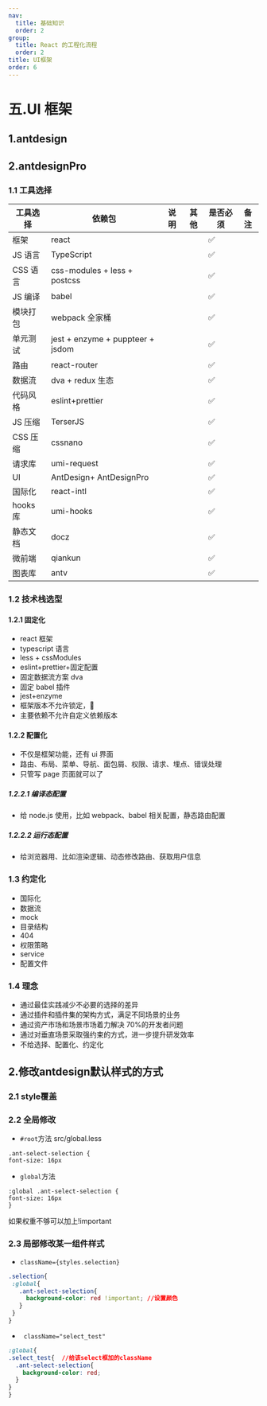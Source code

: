 ```yaml
---
nav:
  title: 基础知识
  order: 2
group:
  title: React 的工程化流程
  order: 2
title: UI框架
order: 6
---
```


# 五.UI 框架

## 1.antdesign

## 2.antdesignPro

### 1.1 工具选择

| 工具选择 | 依赖包                           | 说明 | 其他 | 是否必须 | 备注 |
| -------- | -------------------------------- | ---- | ---- | -------- | ---- |
| 框架     | react                            |      |      | ✅       |      |
| JS 语言  | TypeScript                       |      |      | ✅       |
| CSS 语言 | css-modules + less + postcss     |      |      | ✅       |
| JS 编译  | babel                            |      |      | ✅       |
| 模块打包 | webpack 全家桶                   |      |      | ✅       |      |
| 单元测试 | jest + enzyme + puppteer + jsdom |      |      | ✅       |      |
| 路由     | react-router                     |      |      | ✅       |      |
| 数据流   | dva + redux 生态                 |      |      | ✅       |      |
| 代码风格 | eslint+prettier                  |      |      | ✅       |      |
| JS 压缩  | TerserJS                         |      |      | ✅       |      |
| CSS 压缩 | cssnano                          |      |      | ✅       |      |
| 请求库   | umi-request                      |      |      | ✅       |      |
| UI       | AntDesign+ AntDesignPro          |      |      | ✅       |      |
| 国际化   | react-intl                       |      |      | ✅       |      |
| hooks 库 | umi-hooks                        |      |      | ✅       |      |
| 静态文档 | docz                             |      |      | ✅       |      |
| 微前端   | qiankun                          |      |      | ✅       |      |
| 图表库   | antv                             |      |      | ✅       |      |

### 1.2 技术栈选型

#### 1.2.1 固定化

- react 框架
- typescript 语言
- less + cssModules
- eslint+prettier+固定配置
- 固定数据流方案 dva
- 固定 babel 插件
- jest+enzyme
- 框架版本不允许锁定，
- 主要依赖不允许自定义依赖版本

#### 1.2.2 配置化

- 不仅是框架功能，还有 ui 界面
- 路由、布局、菜单、导航、面包屑、权限、请求、埋点、错误处理
- 只管写 page 页面就可以了

##### 1.2.2.1 编译态配置

- 给 node.js 使用，比如 webpack、babel 相关配置，静态路由配置

##### 1.2.2.2 运行态配置

- 给浏览器用、比如渲染逻辑、动态修改路由、获取用户信息

### 1.3 约定化

- 国际化
- 数据流
- mock
- 目录结构
- 404
- 权限策略
- service
- 配置文件

### 1.4 理念

- 通过最佳实践减少不必要的选择的差异
- 通过插件和插件集的架构方式，满足不同场景的业务
- 通过资产市场和场景市场着力解决 70%的开发者问题
- 通过对垂直场景采取强约束的方式，进一步提升研发效率
- 不给选择、配置化、约定化
## 2.修改antdesign默认样式的方式
### 2.1 style覆盖
### 2.2 全局修改
- `#root`方法
src/global.less
```less
.ant-select-selection {
font-size: 16px
```
- `global`方法
```less
:global .ant-select-selection {
font-size: 16px
}
```
如果权重不够可以加上!important
### 2.3 局部修改某一组件样式
- `className={styles.selection}`
```css
.selection{
 :global{
   .ant-select-selection{
     background-color: red !important; //设置颜色
   }
 }
}
```
- ` className="select_test"`
```css
:global{
.select_test{  //给该select框加的className
  .ant-select-selection{
    background-color: red;
  }
}
}
```
